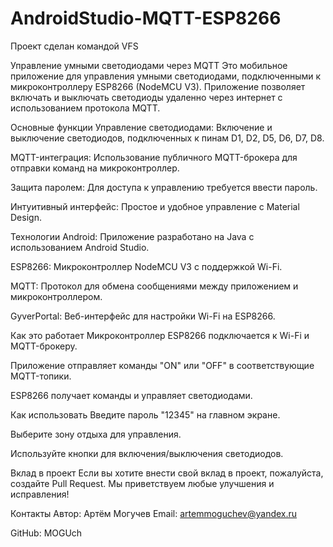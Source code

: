 # AndroidStudio-MQTT-ESP8266
Проект сделан командой VFS



Управление умными светодиодами через MQTT
Это мобильное приложение для управления умными светодиодами, подключенными к микроконтроллеру ESP8266 (NodeMCU V3). Приложение позволяет включать и выключать светодиоды удаленно через интернет с использованием протокола MQTT.

Основные функции
Управление светодиодами: Включение и выключение светодиодов, подключенных к пинам D1, D2, D5, D6, D7, D8.

MQTT-интеграция: Использование публичного MQTT-брокера для отправки команд на микроконтроллер.

Защита паролем: Для доступа к управлению требуется ввести пароль.

Интуитивный интерфейс: Простое и удобное управление с Material Design.

Технологии
Android: Приложение разработано на Java с использованием Android Studio.

ESP8266: Микроконтроллер NodeMCU V3 с поддержкой Wi-Fi.

MQTT: Протокол для обмена сообщениями между приложением и микроконтроллером.

GyverPortal: Веб-интерфейс для настройки Wi-Fi на ESP8266.

Как это работает
Микроконтроллер ESP8266 подключается к Wi-Fi и MQTT-брокеру.

Приложение отправляет команды "ON" или "OFF" в соответствующие MQTT-топики.

ESP8266 получает команды и управляет светодиодами.

Как использовать
Введите пароль "12345" на главном экране.

Выберите зону отдыха для управления.

Используйте кнопки для включения/выключения светодиодов.

Вклад в проект
Если вы хотите внести свой вклад в проект, пожалуйста, создайте Pull Request. Мы приветствуем любые улучшения и исправления!

Контакты
Автор: Артём Могучев
Email: artemmoguchev@yandex.ru

GitHub: MOGUch
